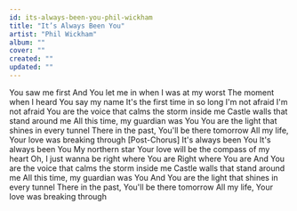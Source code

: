 ```yaml
---
id: its-always-been-you-phil-wickham
title: "It’s Always Been You"
artist: "Phil Wickham"
album: ""
cover: ""
created: ""
updated: ""
---
```


You saw me first
And You let me in when I was at my worst
The moment when I heard You say my name
It's the first time in so long I'm not afraid
I'm not afraid
You are the voice that calms the storm inside me
Castle walls that stand around me
All this time, my guardian was You
You are the light that shines in every tunnel
There in the past, You'll be there tomorrow
All my life, Your love was breaking through
[Post-Chorus]
It's always been You
It's always been You
My northern star
Your love will be the compass of my heart
Oh, I just wanna be right wherе You are
Right where You arе
And You are the voice that calms the storm inside me
Castle walls that stand around me
All this time, my guardian was You
And You are the light that shines in every tunnel
There in the past, You'll be there tomorrow
All my life, Your love was breaking through
